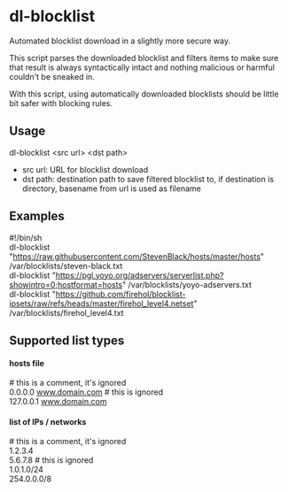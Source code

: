 # dl-blocklist

Automated blocklist download in a slightly more secure way.

This script parses the downloaded blocklist and filters items to make sure that result is always syntactically intact and nothing malicious or harmful couldn't be sneaked in.

With this script, using automatically downloaded blocklists should be little bit safer with blocking rules.

## Usage

dl-blocklist \<src url> \<dst path> 
- src url: URL for blocklist download
- dst path: destination path to save filtered blocklist to, if destination is directory, basename from url is used as filename

## Examples
  #!/bin/sh<br>
  dl-blocklist "https://raw.githubusercontent.com/StevenBlack/hosts/master/hosts" /var/blocklists/steven-black.txt<br>
  dl-blocklist "https://pgl.yoyo.org/adservers/serverlist.php?showintro=0;hostformat=hosts" /var/blocklists/yoyo-adservers.txt<br>
  dl-blocklist "https://github.com/firehol/blocklist-ipsets/raw/refs/heads/master/firehol_level4.netset" /var/blocklists/firehol_level4.txt<br>

## Supported list types

#### hosts file

  \# this is a comment, it's ignored<br>
  0.0.0.0 www.domain.com # this is ignored<br>
  127.0.0.1 www.domain.com<br>

#### list of IPs / networks

  \# this is a comment, it's ignored<br>
  1.2.3.4<br>
  5.6.7.8 # this is ignored<br>
  1.0.1.0/24<br>
  254.0.0.0/8<br>
